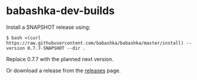 # babashka-dev-builds

Install a SNAPSHOT release using:

```
$ bash <(curl https://raw.githubusercontent.com/babashka/babashka/master/install) --version 0.7.7-SNAPSHOT --dir .
```

Replace 0.7.7 with the planned next version.

Or download a release from the [releases](https://github.com/babashka/babashka-dev-builds/releases) page.
